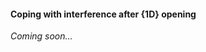 #### <a name="Coping_with_interference_after_1D_opening"> Coping with interference after {1D} opening

_Coming soon..._
